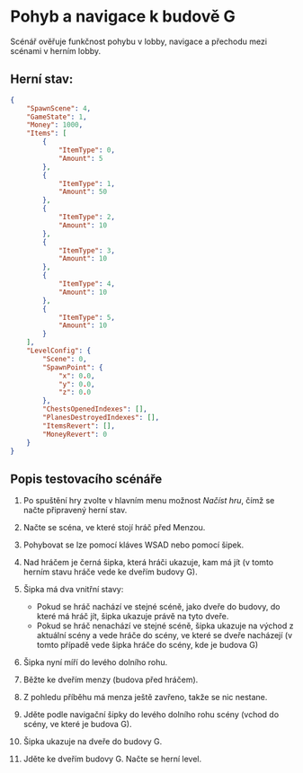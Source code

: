 # Pohyb a navigace k budově G
Scénář ověřuje funkčnost pohybu v lobby, navigace a přechodu mezi scénami v herním lobby.
## Herní stav:
```json
{
    "SpawnScene": 4,
    "GameState": 1,
    "Money": 1000,
    "Items": [
        {
            "ItemType": 0,
            "Amount": 5
        },
        {
            "ItemType": 1,
            "Amount": 50
        },
        {
            "ItemType": 2,
            "Amount": 10
        },
        {
            "ItemType": 3,
            "Amount": 10
        },
        {
            "ItemType": 4,
            "Amount": 10
        },
        {
            "ItemType": 5,
            "Amount": 10
        }
    ],
    "LevelConfig": {
        "Scene": 0,
        "SpawnPoint": {
            "x": 0.0,
            "y": 0.0,
            "z": 0.0
        },
        "ChestsOpenedIndexes": [],
        "PlanesDestroyedIndexes": [],
        "ItemsRevert": [],
        "MoneyRevert": 0
    }
}
```

## Popis testovacího scénáře
1. Po spuštění hry zvolte v hlavním menu možnost *Načíst hru*, čímž se načte připravený herní stav.

2. Načte se scéna, ve které stojí hráč před Menzou.
3. Pohybovat se lze pomocí kláves WSAD nebo pomocí šipek.
4. Nad hráčem je černá šipka, která hráči ukazuje, kam má jít (v tomto herním stavu hráče vede ke dveřím budovy G).
5. Šipka má dva vnitřní stavy:
    - Pokud se hráč nachází ve stejné scéně, jako dveře do budovy, do které má hráč jít, šipka ukazuje právě na tyto dveře.
    - Pokud se hráč nenachází ve stejné scéně, šipka ukazuje na východ z aktuální scény a vede hráče do scény, ve které se dveře nacházejí (v tomto případě vede šipka hráče do scény, kde je budova G)
6. Šipka nyní míří do levého dolního rohu.
7. Běžte ke dveřím menzy (budova před hráčem).
8. Z pohledu příběhu má menza ještě zavřeno, takže se nic nestane.
9. Jděte podle navigační šipky do levého dolního rohu scény (vchod do scény, ve které je budova G).
10. Šipka ukazuje na dveře do budovy G.
11. Jděte ke dveřím budovy G. Načte se herní level.
